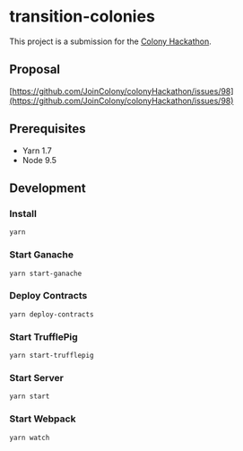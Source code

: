 # transition-colonies

This project is a submission for the [Colony Hackathon](https://colony.io/hackathon/).

## Proposal

[https://github.com/JoinColony/colonyHackathon/issues/98](https://github.com/JoinColony/colonyHackathon/issues/98)

## Prerequisites

- Yarn 1.7
- Node 9.5

## Development

### Install
```
yarn
```

### Start Ganache
```
yarn start-ganache
```

### Deploy Contracts
```
yarn deploy-contracts
```

### Start TrufflePig
```
yarn start-trufflepig
```

### Start Server
```
yarn start
```

### Start Webpack
```
yarn watch
```
